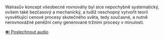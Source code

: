 
Walrasův koncept všeobecné rovnováhy byl sice nepochybně systematický, ovšem také bezčasový a mechanický, a tudíž neschopný vytvořit teorii vysvětlující cenové procesy skutečného světa, tedy současné, a nutně nerovnovážné peněžní ceny generované tržními procesy v minulosti.

[🔊 Poslechnout audio](/data/7-paragraphs/audio/chapter_169/para_004-Walrasv-koncept-veobecn-rovnovhy-byl-sice-nepo.mp3)
